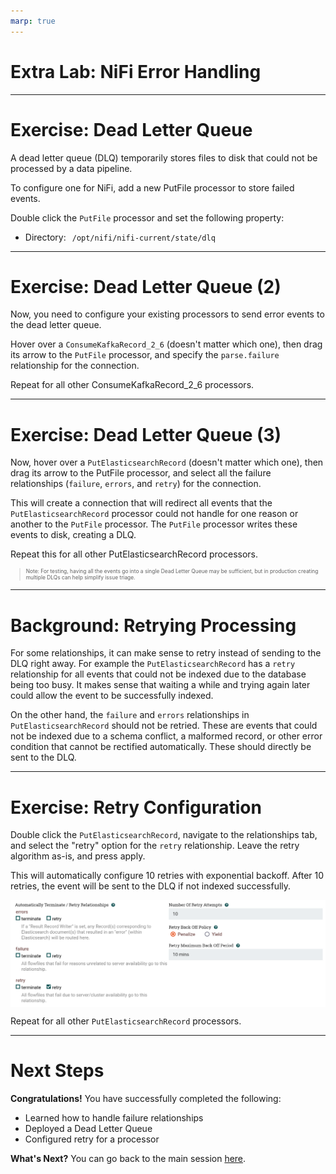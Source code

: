 ```yaml
---
marp: true
---
```

<!-- paginate: true -->

<style>
blockquote {
    font-size: 60%;
    margin-top: auto;
}
</style>

<style>
img[alt~="center"] {
  display: block;
  margin: 0 auto;
}
</style>

# Extra Lab: NiFi Error Handling

---

# Exercise: Dead Letter Queue

A dead letter queue (DLQ) temporarily stores files to disk that could not be processed by a data pipeline.

To configure one for NiFi, add a new PutFile processor to store failed events.

Double click the `PutFile` processor and set the following property:
- <span style="float: left; padding-right: 10px">Directory:</span> <span style="float: left">`/opt/nifi/nifi-current/state/dlq`</span>

---

# Exercise: Dead Letter Queue (2)

Now, you need to configure your existing processors to send error events to the dead letter queue.

Hover over a `ConsumeKafkaRecord_2_6` (doesn't matter which one), then drag its arrow to the `PutFile` processor, and specify the `parse.failure` relationship for the connection.

Repeat for all other ConsumeKafkaRecord_2_6 processors.

---

# Exercise: Dead Letter Queue (3)

Now, hover over a `PutElasticsearchRecord` (doesn't matter which one), then drag its arrow to the PutFile processor, and select all the failure relationships (`failure`, `errors`, and `retry`) for the connection.

This will create a connection that will redirect all events that the `PutElasticsearchRecord` processor could not handle for one reason or another to the `PutFile` processor. The `PutFile` processor writes these events to disk, creating a DLQ.

Repeat this for all other PutElasticsearchRecord processors. 

> Note: For testing, having all the events go into a single Dead Letter Queue may be sufficient, but in production creating multiple DLQs can help simplify issue triage.

---

# Background: Retrying Processing

For some relationships, it can make sense to retry instead of sending to the DLQ right away. For example the `PutElasticsearchRecord` has a `retry` relationship for all events that could not be indexed due to the database being too busy. It makes sense that waiting a while and trying again later could allow the event to be successfully indexed.

On the other hand, the `failure` and `errors` relationships in `PutElasticsearchRecord` should not be retried. These are events that could not be indexed due to a schema conflict, a malformed record, or other error condition that cannot be rectified automatically. These should directly be sent to the DLQ.

---

# Exercise: Retry Configuration

Double click the `PutElasticsearchRecord`, navigate to the relationships tab, and select the "retry" option for the `retry` relationship. Leave the retry algorithm as-is, and press apply.

This will automatically configure 10 retries with exponential backoff. After 10 retries, the event will be sent to the DLQ if not indexed successfully.

![height:220px center](images/nifi-es-retry.png)

Repeat for all other `PutElasticsearchRecord` processors.

---

# Next Steps

**Congratulations!**
You have successfully completed the following:
- Learned how to handle failure relationships
- Deployed a Dead Letter Queue
- Configured retry for a processor

**What's Next?**
You can go back to the main session [here](https://hautonjt.github.io/pipeline2.pdf#page=29).